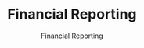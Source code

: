 ---
layout: resources-landing 
title: "Financial Reporting"
subtitle: "Financial Reporting"
doc-link: ../assets/files/Controller-Alert-FY-2012-Financial-Reporting.pdf
filters: financial-reporting controller-alert omb 2012
fiscal_year: 2012
---